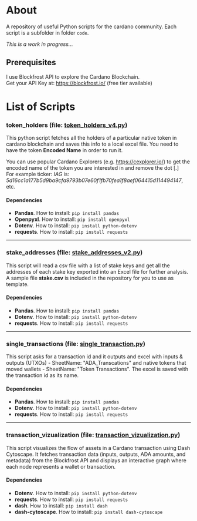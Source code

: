 # About
A repository of useful Python scripts for the cardano community. Each script is a subfolder in folder `code`.

*This is a work in progress...*


## Prerequisites
I use Blockfrost API to explore the Cardano Blockchain.  
Get your API Key at: https://blockfrost.io/ (free tier available)



# List of Scripts

### token_holders (file: [token_holders_v4.py](code/token_holders/token_holders.py))
This python script fetches all the holders of a particular native token in cardano blockchain and saves this info to a local excel file. You need to have the token **Encoded Name** in order to run it.

You can use popular Cardano Explorers (e.g. https://cexplorer.io/) to get the encoded name of the token you are interested in and remove the dot [.] </br>For example ticker: *IAG* is: *5d16cc1a177b5d9ba9cfa9793b07e60f1fb70fea1f8aef064415d114494147*, etc.

#### Dependencies
* **Pandas**. How to install: `pip install pandas`
* **Openpyxl**. How to install: `pip install openpyxl`
* **Dotenv**. How to install: `pip install python-dotenv`
* **requests**. How to install: `pip install requests`

---

### stake_addresses (file: [stake_addresses_v2.py](code/stake_addresses/stake_addresses.py))
This script will read a csv file with a list of stake keys and get all the addresses of each stake key exported into an Excel file for further analysis. A sample file **stake.csv** is included in the repository for you to use as template.
#### Dependencies
* **Pandas**. How to install: `pip install pandas`
* **Dotenv**. How to install: `pip install python-dotenv`
* **requests**. How to install: `pip install requests`

---

### single_transactions (file: [single_transaction.py](code/transaction/single_transaction.py))
This script asks for a transaction id and it outputs and excel with inputs & outputs (UTXOs) - SheetName: "ADA_Transcations" and native tokens that moved wallets - SheetName: "Token Transactions". The excel is saved with the transaction id as its name.
#### Dependencies
* **Pandas**. How to install: `pip install pandas`
* **Dotenv**. How to install: `pip install python-dotenv`
* **requests**. How to install: `pip install requests`

---

### transaction_vizualization (file: [transaction_vizualization.py](code/transaction/transaction_vizualization.py))
This script visualizes the flow of assets in a Cardano transaction using Dash Cytoscape. It fetches transaction data (inputs, outputs, ADA amounts, and metadata) from the Blockfrost API and displays an interactive graph where each node represents a wallet or transaction.
#### Dependencies
* **Dotenv**. How to install: `pip install python-dotenv`
* **requests**. How to install: `pip install requests`
* **dash**. How to install: `pip install dash`
* **dash-cytoscape**. How to install: `pip install dash-cytoscape`

